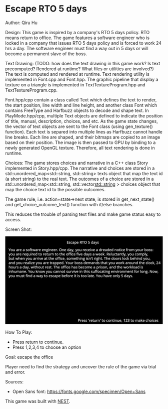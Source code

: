 # Escape RTO 5 days

Author: Qiru Hu

Design: This game is inspired by a company's RTO 5 days policy. RTO means return to office. The game features a software engineer who is locked in a company that issues RTO 5 days policy and is forced to work 24 hrs a day. The software engineer must find a way out in 5 days or will become a permanent slave of the boss.

Text Drawing: (TODO: how does the text drawing in this game work? Is text precomputed? Rendered at runtime? What files or utilities are involved?)
The text is computed and rendered at runtime. Text rendering utility is implemented in Font.cpp and Font.hpp. The graphic pipeline that display a texture on a triangle is implemented in TextTextureProgram.hpp and TextTextureProgram.cpp. 

Font.hpp/cpp contain a class called Text which defines the text to render, the start position, line width and line height, and another class Font which contains FreeType and Harfbuzz objects to decode and shape text. 
In PlayMode.hpp/cpp, multiple Text objects are defined to indicate the position of title, manual, description, choices, and etc. As the game state changes, the vector of text objects are sent to the Font class (using gen_texture() function). Each text is separed into multiple lines as Harfbuzz cannot handle line breaks. Each line are shaped, and their bitmaps are copied to an image based on their position. The image is then passed to GPU by binding to a newly generated OpenGL texture. Therefore, all text rendering is done in runtime.

Choices: 
The game stores choices and narrative in a C++ class Story implemented in Story.hpp/cpp. The narrative and choices are stored in a std::unordered_map<std::string, std::string> texts object that map the text id (a short string) to the real text. The outcomes of a choice are stored in a std::unordered_map<std::string, std::vector<std::string> > choices object that map the choice text id to the possible outcomes.

The game rule, i.e. action+state->next state, is stored in get_next_state() and get_choice_outcome_text() function with if/else branches.

This reduces the trouble of parsing text files and make game status easy to access.

Screen Shot:

![Screen Shot](screenshot.png)

How To Play:
- Press return to continue.
- Press 1,2,3,4 to choose an option

Goal: escape the office

Player need to find the strategy and uncover the rule of the game via trial and error.

Sources: 
- Open Sans font: https://fonts.google.com/specimen/Open+Sans

This game was built with [NEST](NEST.md).

